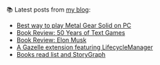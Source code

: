 
📚 Latest posts from <a href="https://blog.kartones.net/">my blog</a>:

<!--START_SECTION:blogposts-->
* [Best way to play Metal Gear Solid on PC](https:&#x2F;&#x2F;blog.kartones.net&#x2F;post&#x2F;best-way-to-play-metal-gear-solid-on-pc&#x2F;)
* [Book Review: 50 Years of Text Games](https:&#x2F;&#x2F;blog.kartones.net&#x2F;post&#x2F;book-review-50-years-of-text-games&#x2F;)
* [Book Review: Elon Musk](https:&#x2F;&#x2F;blog.kartones.net&#x2F;post&#x2F;book-review-elon-musk-walter-isaacson&#x2F;)
* [A Gazelle extension featuring LifecycleManager](https:&#x2F;&#x2F;blog.kartones.net&#x2F;post&#x2F;gazelle-extension-featuring-lifecyclemanager&#x2F;)
* [Books read list and StoryGraph](https:&#x2F;&#x2F;blog.kartones.net&#x2F;post&#x2F;books-read-list-and-storygraph&#x2F;)
<!--END_SECTION:blogposts-->

